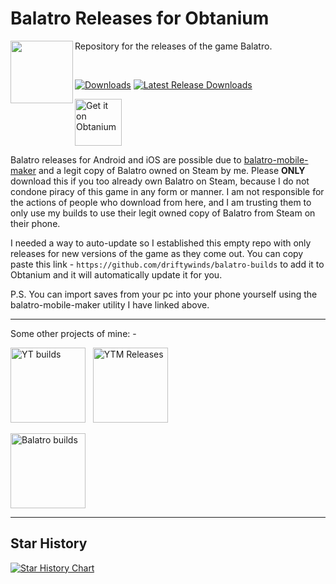 # Balatro Releases for Obtanium
<img align="left" width="100" height="100" src="https://github.com/user-attachments/assets/7b02f0c8-d3a4-4fa6-8537-b3e877b6c539"> Repository for the releases of the game Balatro.

<br>

[![Downloads](https://img.shields.io/github/downloads/driftywinds/balatro-builds/total?style=for-the-badge)](https://img.shields.io/github/downloads/driftywinds/balatro-builds/total?style=for-the-badge) [![Latest Release Downloads](https://img.shields.io/github/downloads/driftywinds/balatro-builds/latest/total?style=for-the-badge)](https://img.shields.io/github/downloads/driftywinds/balatro-builds/latest/total?style=for-the-badge) 

[<img src="https://raw.githubusercontent.com/ImranR98/Obtainium/main/assets/graphics/badge_obtainium.png"
    alt="Get it on Obtanium"
    height="75">](https://github.com/driftywinds/balatro-builds/releases)

Balatro releases for Android and iOS are possible due to [balatro-mobile-maker](https://github.com/blake502/balatro-mobile-maker/) and a legit copy of Balatro owned on Steam by me. Please __**ONLY**__ download this if you too already own Balatro on Steam, because I do not condone piracy of this game in any form or manner. I am not responsible for the actions of people who download from here, and I am trusting them to only use my builds to use their legit owned copy of Balatro from Steam on their phone.

I needed a way to auto-update so I established this empty repo with only releases for new versions of the game as they come out. You can copy paste this link - `https://github.com/driftywinds/balatro-builds` to add it to Obtanium and it will automatically update it for you. 

P.S. You can import saves from your pc into your phone yourself using the balatro-mobile-maker utility I have linked above.

---

Some other projects of mine: - 

[<img src="https://stats.drifty.win/api/pin?username=driftywinds&repo=yt-builds&title_color=fff&icon_color=f9f9f9&text_color=9f9f9f&bg_color=151515"
    alt="YT builds"
    height="120">](https://github.com/driftywinds/yt-builds)
&nbsp;
[<img src="https://stats.drifty.win/api/pin?username=driftywinds&repo=ytm-builds&title_color=fff&icon_color=f9f9f9&text_color=9f9f9f&bg_color=151515"
    alt="YTM Releases"
    height="120">](https://github.com/driftywinds/ytm-builds)
&nbsp;


[<img src="https://stats.drifty.win/api/pin?username=driftywinds&repo=mixplorer-releases&title_color=fff&icon_color=f9f9f9&text_color=9f9f9f&bg_color=151515"
    alt="Balatro builds"
    height="120">](https://github.com/driftywinds/mixplorer-releases)

---

## Star History

[![Star History Chart](https://api.star-history.com/svg?repos=driftywinds/balatro-builds&type=Date)](https://star-history.com/#driftywinds/balatro-builds&Date)
